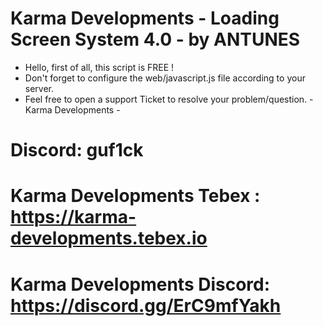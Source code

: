 # Karma Developments - Loading Screen System 4.0 - by ANTUNES

- Hello, first of all, this script is FREE !
- Don't forget to configure the web/javascript.js file according to your server.
- Feel free to open a support Ticket to resolve your problem/question. - Karma Developments -


# Discord: guf1ck

# Karma Developments Tebex : https://karma-developments.tebex.io
# Karma Developments Discord: https://discord.gg/ErC9mfYakh
